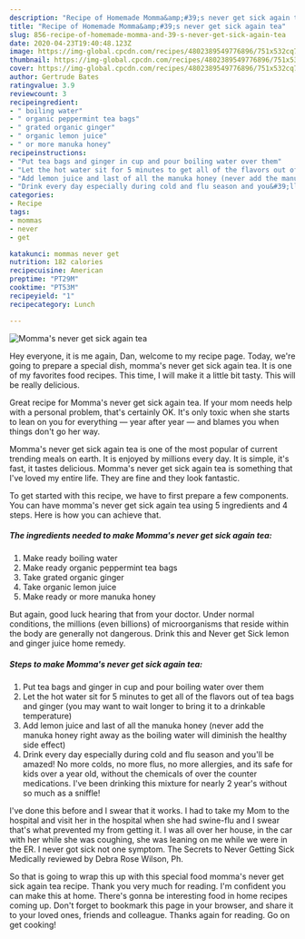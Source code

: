 ```yaml
---
description: "Recipe of Homemade Momma&amp;#39;s never get sick again tea"
title: "Recipe of Homemade Momma&amp;#39;s never get sick again tea"
slug: 856-recipe-of-homemade-momma-and-39-s-never-get-sick-again-tea
date: 2020-04-23T19:40:48.123Z
image: https://img-global.cpcdn.com/recipes/4802389549776896/751x532cq70/mommas-never-get-sick-again-tea-recipe-main-photo.jpg
thumbnail: https://img-global.cpcdn.com/recipes/4802389549776896/751x532cq70/mommas-never-get-sick-again-tea-recipe-main-photo.jpg
cover: https://img-global.cpcdn.com/recipes/4802389549776896/751x532cq70/mommas-never-get-sick-again-tea-recipe-main-photo.jpg
author: Gertrude Bates
ratingvalue: 3.9
reviewcount: 3
recipeingredient:
- " boiling water"
- " organic peppermint tea bags"
- " grated organic ginger"
- " organic lemon juice"
- " or more manuka honey"
recipeinstructions:
- "Put tea bags and ginger in cup and pour boiling water over them"
- "Let the hot water sit for 5 minutes to get all of the flavors out of tea bags and ginger (you may want to wait longer to bring it to a drinkable temperature)"
- "Add lemon juice and last of all the manuka honey (never add the manuka honey right away as the boiling water will diminish the healthy side effect)"
- "Drink every day especially during cold and flu season and you&#39;ll be amazed! No more colds, no more flus, no more allergies, and its safe for kids over a year old, without the chemicals of over the counter medications. I&#39;ve been drinking this mixture for nearly 2 year&#39;s without so much as a sniffle!"
categories:
- Recipe
tags:
- mommas
- never
- get

katakunci: mommas never get 
nutrition: 182 calories
recipecuisine: American
preptime: "PT29M"
cooktime: "PT53M"
recipeyield: "1"
recipecategory: Lunch

---
```



![Momma&#39;s never get sick again tea](https://img-global.cpcdn.com/recipes/4802389549776896/751x532cq70/mommas-never-get-sick-again-tea-recipe-main-photo.jpg)

Hey everyone, it is me again, Dan, welcome to my recipe page. Today, we're going to prepare a special dish, momma&#39;s never get sick again tea. It is one of my favorites food recipes. This time, I will make it a little bit tasty. This will be really delicious.

Great recipe for Momma&#39;s never get sick again tea. If your mom needs help with a personal problem, that&#39;s certainly OK. It&#39;s only toxic when she starts to lean on you for everything — year after year — and blames you when things don&#39;t go her way.

Momma&#39;s never get sick again tea is one of the most popular of current trending meals on earth. It is enjoyed by millions every day. It is simple, it's fast, it tastes delicious. Momma&#39;s never get sick again tea is something that I've loved my entire life. They are fine and they look fantastic.


To get started with this recipe, we have to first prepare a few components. You can have momma&#39;s never get sick again tea using 5 ingredients and 4 steps. Here is how you can achieve that.

<!--inarticleads1-->

##### The ingredients needed to make Momma&#39;s never get sick again tea:

1. Make ready  boiling water
1. Make ready  organic peppermint tea bags
1. Take  grated organic ginger
1. Take  organic lemon juice
1. Make ready  or more manuka honey


But again, good luck hearing that from your doctor. Under normal conditions, the millions (even billions) of microorganisms that reside within the body are generally not dangerous. Drink this and Never get Sick lemon and ginger juice home remedy. 

<!--inarticleads2-->

##### Steps to make Momma&#39;s never get sick again tea:

1. Put tea bags and ginger in cup and pour boiling water over them
1. Let the hot water sit for 5 minutes to get all of the flavors out of tea bags and ginger (you may want to wait longer to bring it to a drinkable temperature)
1. Add lemon juice and last of all the manuka honey (never add the manuka honey right away as the boiling water will diminish the healthy side effect)
1. Drink every day especially during cold and flu season and you&#39;ll be amazed! No more colds, no more flus, no more allergies, and its safe for kids over a year old, without the chemicals of over the counter medications. I&#39;ve been drinking this mixture for nearly 2 year&#39;s without so much as a sniffle!


I&#39;ve done this before and I swear that it works. I had to take my Mom to the hospital and visit her in the hospital when she had swine-flu and I swear that&#39;s what prevented my from getting it. I was all over her house, in the car with her while she was coughing, she was leaning on me while we were in the ER. I never got sick not one symptom. The Secrets to Never Getting Sick Medically reviewed by Debra Rose Wilson, Ph. 

So that is going to wrap this up with this special food momma&#39;s never get sick again tea recipe. Thank you very much for reading. I'm confident you can make this at home. There's gonna be interesting food in home recipes coming up. Don't forget to bookmark this page in your browser, and share it to your loved ones, friends and colleague. Thanks again for reading. Go on get cooking!
